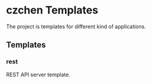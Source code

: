 # czchen Templates

The project is templates for different kind of applications.

## Templates

### rest

REST API server template.
